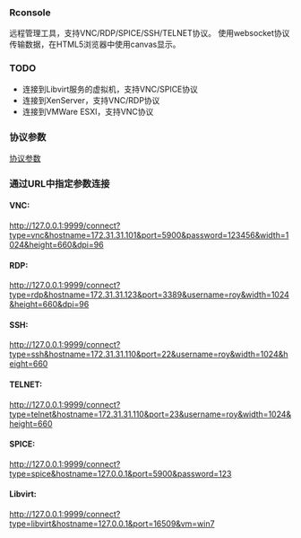 ### Rconsole

远程管理工具，支持VNC/RDP/SPICE/SSH/TELNET协议。
使用websocket协议传输数据，在HTML5浏览器中使用canvas显示。 

### TODO

+ 连接到Libvirt服务的虚拟机，支持VNC/SPICE协议
+ 连接到XenServer，支持VNC/RDP协议
+ 连接到VMWare ESXI，支持VNC协议


### 协议参数

[协议参数](https://github.com/shelmesky/rconsole/blob/master/PROTOCOLS.md "协议参数")


### 通过URL中指定参数连接

#### VNC:

http://127.0.0.1:9999/connect?type=vnc&hostname=172.31.31.101&port=5900&password=123456&width=1024&height=660&dpi=96

#### RDP:

http://127.0.0.1:9999/connect?type=rdp&hostname=172.31.31.123&port=3389&username=roy&width=1024&height=660&dpi=96


#### SSH:

http://127.0.0.1:9999/connect?type=ssh&hostname=172.31.31.110&port=22&username=roy&width=1024&height=660

#### TELNET:

http://127.0.0.1:9999/connect?type=telnet&hostname=172.31.31.110&port=23&username=roy&width=1024&height=660

#### SPICE:

http://127.0.0.1:9999/connect?type=spice&hostname=127.0.0.1&port=5900&password=123

#### Libvirt:

http://127.0.0.1:9999/connect?type=libvirt&hostname=127.0.0.1&port=16509&vm=win7
